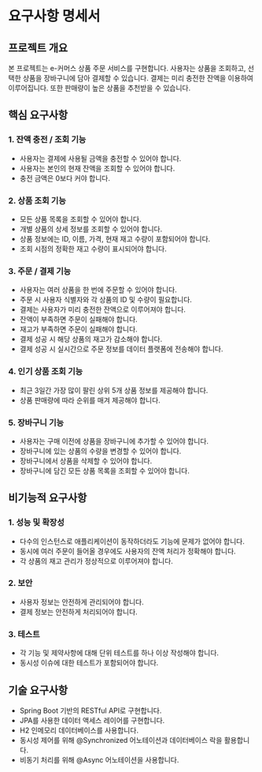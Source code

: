 # 요구사항 명세서

## 프로젝트 개요

본 프로젝트는 e-커머스 상품 주문 서비스를 구현합니다. 사용자는 상품을 조회하고, 선택한 상품을 장바구니에 담아 결제할 수 있습니다. 결제는 미리 충전한 잔액을 이용하여 이루어집니다. 또한 판매량이 높은 상품을 추천받을 수 있습니다.

## 핵심 요구사항

### 1. 잔액 충전 / 조회 기능
- 사용자는 결제에 사용될 금액을 충전할 수 있어야 합니다.
- 사용자는 본인의 현재 잔액을 조회할 수 있어야 합니다.
- 충전 금액은 0보다 커야 합니다.

### 2. 상품 조회 기능
- 모든 상품 목록을 조회할 수 있어야 합니다.
- 개별 상품의 상세 정보를 조회할 수 있어야 합니다.
- 상품 정보에는 ID, 이름, 가격, 현재 재고 수량이 포함되어야 합니다.
- 조회 시점의 정확한 재고 수량이 표시되어야 합니다.

### 3. 주문 / 결제 기능
- 사용자는 여러 상품을 한 번에 주문할 수 있어야 합니다.
- 주문 시 사용자 식별자와 각 상품의 ID 및 수량이 필요합니다.
- 결제는 사용자가 미리 충전한 잔액으로 이루어져야 합니다.
- 잔액이 부족하면 주문이 실패해야 합니다.
- 재고가 부족하면 주문이 실패해야 합니다.
- 결제 성공 시 해당 상품의 재고가 감소해야 합니다.
- 결제 성공 시 실시간으로 주문 정보를 데이터 플랫폼에 전송해야 합니다.

### 4. 인기 상품 조회 기능
- 최근 3일간 가장 많이 팔린 상위 5개 상품 정보를 제공해야 합니다.
- 상품 판매량에 따라 순위를 매겨 제공해야 합니다.

### 5. 장바구니 기능
- 사용자는 구매 이전에 상품을 장바구니에 추가할 수 있어야 합니다.
- 장바구니에 있는 상품의 수량을 변경할 수 있어야 합니다.
- 장바구니에서 상품을 삭제할 수 있어야 합니다.
- 장바구니에 담긴 모든 상품 목록을 조회할 수 있어야 합니다.

## 비기능적 요구사항

### 1. 성능 및 확장성
- 다수의 인스턴스로 애플리케이션이 동작하더라도 기능에 문제가 없어야 합니다.
- 동시에 여러 주문이 들어올 경우에도 사용자의 잔액 처리가 정확해야 합니다.
- 각 상품의 재고 관리가 정상적으로 이루어져야 합니다.

### 2. 보안
- 사용자 정보는 안전하게 관리되어야 합니다.
- 결제 정보는 안전하게 처리되어야 합니다.

### 3. 테스트
- 각 기능 및 제약사항에 대해 단위 테스트를 하나 이상 작성해야 합니다.
- 동시성 이슈에 대한 테스트가 포함되어야 합니다.

## 기술 요구사항

- Spring Boot 기반의 RESTful API로 구현합니다.
- JPA를 사용한 데이터 액세스 레이어를 구현합니다.
- H2 인메모리 데이터베이스를 사용합니다.
- 동시성 제어를 위해 @Synchronized 어노테이션과 데이터베이스 락을 활용합니다.
- 비동기 처리를 위해 @Async 어노테이션을 사용합니다.
